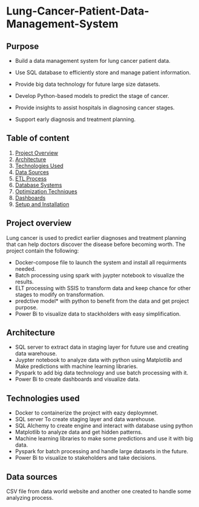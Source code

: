 # Lung-Cancer-Patient-Data-Management-System
## Purpose
* Build a data management system for lung cancer patient data.
  
* Use SQL database to efficiently store and manage patient information.
  
* Provide big data technology for future large size datasets.
  
* Develop Python-based models to predict the stage of cancer.
  
* Provide insights to assist hospitals in diagnosing cancer stages.
  
* Support early diagnosis and treatment planning.

## Table of content
1. [Project Overview](#project-overview)
2. [Architecture](#architecture)
3. [Technologies Used](#technologies-used)
4. [Data Sources](#data-sources)
5. [ETL Process](#etl-process)
6. [Database Systems](#database-systems)
7. [Optimization Techniques](#optimization-techniques)
8. [Dashboards](#dashboards)
9. [Setup and Installation](#setup-and-installation)

## Project overview
Lung cancer is used to predict earlier diagnoses and treatment planning that can help doctors discover the disease before becoming worth. The project contain the following:

- Docker-compose file to launch the system and install all requirments needed.
- Batch processing using spark with juypter notebook to visualize the results.
- ELT processing with SSIS to transform data and keep chance for other stages to modify on transformation.
- predctive model* with python to benefit from the data and get project purpose.
- Power Bi to visualize data to stackholders with easy simplification.
  
## Architecture
- SQL server to extract data in staging layer for future use and creating data warehouse.
- Juypter notebook to analyze data with python using Matplotlib and Make predictions with machine learning libraries.
- Pyspark to add big data technology and use batch processing with it.
- Power Bi to create dashboards and visualize data.
  
## Technologies used
- Docker to containerize the project with eazy deploymnet.
- SQL server To create staging layer and data warehouse.
- SQL Alchemy to create engine and interact with database using python
- Matplotlib to analyze data and get hidden patterns.
- Machine learning libraries to make some predictions and use it with big data.
- Pyspark for batch processing and handle large datasets in the future.
- Power Bi to visualize to stakeholders and take decisions.

## Data sources
CSV file from data world website and another one created to handle some analyzing process.
